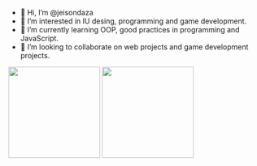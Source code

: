 - 👋 Hi, I’m @jeisondaza
- 👀 I’m interested in IU desing, programming and game development.
- 🌱 I’m currently learning OOP, good practices in programming and JavaScript.
- 💞️ I’m looking to collaborate on web projects and game development projects.

<div align="left">
  <img height="180em" src="https://github-readme-stats.vercel.app/api?username=jeisondaza&show_icons=true&theme=dracula&include_all_commits=true&count_private=true"/>
  <img height="180em" src="https://github-readme-stats.vercel.app/api/top-langs/?username=jeisondaza&layout=compact&langs_count=7&theme=dracula"/>
</div>

<!---
jeisondaza/jeisondaza is a ✨ special ✨ repository because its `README.md` (this file) appears on your GitHub profile.
You can click the Preview link to take a look at your changes.
--->
